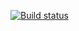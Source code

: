 [![Build status](https://ci.appveyor.com/api/projects/status/7uvw94uv8cnsnooa?svg=true)](https://ci.appveyor.com/project/Kirillb51/bddhomework)
